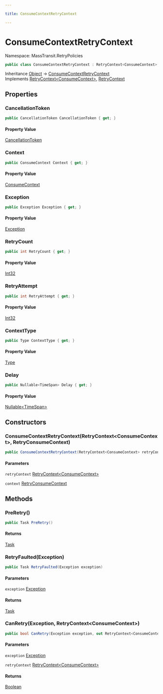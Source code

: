 ```yaml
---

title: ConsumeContextRetryContext

---
```


# ConsumeContextRetryContext

Namespace: MassTransit.RetryPolicies

```csharp
public class ConsumeContextRetryContext : RetryContext<ConsumeContext>, RetryContext
```

Inheritance [Object](https://learn.microsoft.com/en-us/dotnet/api/system.object) → [ConsumeContextRetryContext](../masstransit-retrypolicies/consumecontextretrycontext)<br/>
Implements [RetryContext\<ConsumeContext\>](../../masstransit-abstractions/masstransit/retrycontext-1), [RetryContext](../../masstransit-abstractions/masstransit/retrycontext)

## Properties

### **CancellationToken**

```csharp
public CancellationToken CancellationToken { get; }
```

#### Property Value

[CancellationToken](https://learn.microsoft.com/en-us/dotnet/api/system.threading.cancellationtoken)<br/>

### **Context**

```csharp
public ConsumeContext Context { get; }
```

#### Property Value

[ConsumeContext](../../masstransit-abstractions/masstransit/consumecontext)<br/>

### **Exception**

```csharp
public Exception Exception { get; }
```

#### Property Value

[Exception](https://learn.microsoft.com/en-us/dotnet/api/system.exception)<br/>

### **RetryCount**

```csharp
public int RetryCount { get; }
```

#### Property Value

[Int32](https://learn.microsoft.com/en-us/dotnet/api/system.int32)<br/>

### **RetryAttempt**

```csharp
public int RetryAttempt { get; }
```

#### Property Value

[Int32](https://learn.microsoft.com/en-us/dotnet/api/system.int32)<br/>

### **ContextType**

```csharp
public Type ContextType { get; }
```

#### Property Value

[Type](https://learn.microsoft.com/en-us/dotnet/api/system.type)<br/>

### **Delay**

```csharp
public Nullable<TimeSpan> Delay { get; }
```

#### Property Value

[Nullable\<TimeSpan\>](https://learn.microsoft.com/en-us/dotnet/api/system.nullable-1)<br/>

## Constructors

### **ConsumeContextRetryContext(RetryContext\<ConsumeContext\>, RetryConsumeContext)**

```csharp
public ConsumeContextRetryContext(RetryContext<ConsumeContext> retryContext, RetryConsumeContext context)
```

#### Parameters

`retryContext` [RetryContext\<ConsumeContext\>](../../masstransit-abstractions/masstransit/retrycontext-1)<br/>

`context` [RetryConsumeContext](../masstransit-retrypolicies/retryconsumecontext)<br/>

## Methods

### **PreRetry()**

```csharp
public Task PreRetry()
```

#### Returns

[Task](https://learn.microsoft.com/en-us/dotnet/api/system.threading.tasks.task)<br/>

### **RetryFaulted(Exception)**

```csharp
public Task RetryFaulted(Exception exception)
```

#### Parameters

`exception` [Exception](https://learn.microsoft.com/en-us/dotnet/api/system.exception)<br/>

#### Returns

[Task](https://learn.microsoft.com/en-us/dotnet/api/system.threading.tasks.task)<br/>

### **CanRetry(Exception, RetryContext\<ConsumeContext\>)**

```csharp
public bool CanRetry(Exception exception, out RetryContext<ConsumeContext> retryContext)
```

#### Parameters

`exception` [Exception](https://learn.microsoft.com/en-us/dotnet/api/system.exception)<br/>

`retryContext` [RetryContext\<ConsumeContext\>](../../masstransit-abstractions/masstransit/retrycontext-1)<br/>

#### Returns

[Boolean](https://learn.microsoft.com/en-us/dotnet/api/system.boolean)<br/>
